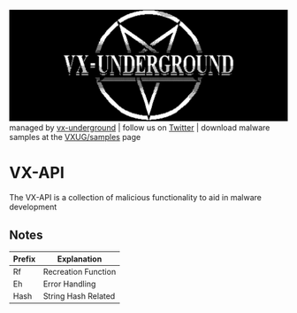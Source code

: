 ![VXUG logo](logo.png)
managed by [vx-underground](https://vx-underground.org) | follow us on [Twitter](https://twitter.com/vxunderground) | download malware samples at the [VXUG/samples](https://samples.vx-underground.org/) page
  
# VX-API
  
The VX-API is a collection of malicious functionality to aid in malware development
 

</div>

## Notes

| Prefix | Explanation         |
|--------|---------------------|
| Rf     | Recreation Function |
| Eh     | Error Handling      |
| Hash   | String Hash Related |
